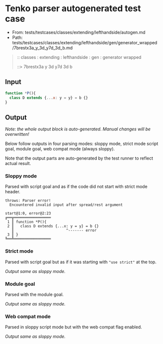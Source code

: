 # Tenko parser autogenerated test case

- From: tests/testcases/classes/extending/lefthandside/autogen.md
- Path: tests/testcases/classes/extending/lefthandside/gen/generator_wrapped/7brestx3a_y_3d_y7d_3d_b.md

> :: classes : extending : lefthandside : gen : generator wrapped
>
> ::> 7brestx3a y 3d y7d 3d b

## Input


`````js
function *P(){
  class D extends {...x: y = y} = b {}
}
`````

## Output

_Note: the whole output block is auto-generated. Manual changes will be overwritten!_

Below follow outputs in four parsing modes: sloppy mode, strict mode script goal, module goal, web compat mode (always sloppy).

Note that the output parts are auto-generated by the test runner to reflect actual result.

### Sloppy mode

Parsed with script goal and as if the code did not start with strict mode header.

`````
throws: Parser error!
  Encountered invalid input after spread/rest argument

start@1:0, error@2:23
╔══╦═════════════════
 1 ║ function *P(){
 2 ║   class D extends {...x: y = y} = b {}
   ║                        ^------- error
 3 ║ }
╚══╩═════════════════

`````

### Strict mode

Parsed with script goal but as if it was starting with `"use strict"` at the top.

_Output same as sloppy mode._

### Module goal

Parsed with the module goal.

_Output same as sloppy mode._

### Web compat mode

Parsed in sloppy script mode but with the web compat flag enabled.

_Output same as sloppy mode._
